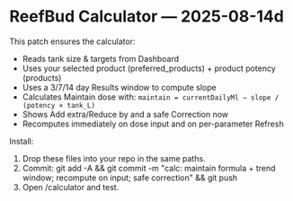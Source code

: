 # ReefBud Calculator — 2025-08-14d

This patch ensures the calculator:
- Reads tank size & targets from Dashboard
- Uses your selected product (preferred_products) + product potency (products)
- Uses a 3/7/14 day Results window to compute slope
- Calculates Maintain dose with: `maintain = currentDailyMl − slope / (potency × tank_L)`
- Shows Add extra/Reduce by and a safe Correction now
- Recomputes immediately on dose input and on per-parameter Refresh

Install:
1) Drop these files into your repo in the same paths.
2) Commit:
   git add -A && git commit -m "calc: maintain formula + trend window; recompute on input; safe correction" && git push
3) Open /calculator and test.

